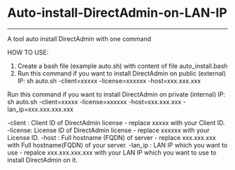# Auto-install-DirectAdmin-on-LAN-IP
---
A tool auto install DirectAdmin with one command

HOW TO USE:
1. Create a bash file (example auto.sh) with content of file auto_install.bash
2. Run this command if you want to install DirectAdmin on public (external) IP:
sh auto.sh -client=xxxxx -license=xxxxxx -host=xxx.xxx.xxx

Run this command if you want to install DirectAdmin on private (internal) IP:
sh auto.sh -client=xxxxx -license=xxxxxx -host=xxx.xxx.xxx -lan_ip=xxx.xxx.xxx.xxx

-client : Client ID of DirectAdmin license - replace xxxxx with your Client ID.
-license: License ID of DirectAdmin license - replace xxxxxx with your License ID.
-host   : Full hostname (FQDN) of server - replace xxx.xxx.xxx with Full hostname(FQDN) of your server.
-lan_ip : LAN IP which you want to use - repalce xxx.xxx.xxx.xxx with your LAN IP which you want to use to install DirectAdmin on it.

